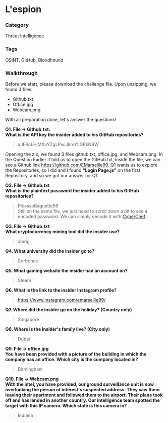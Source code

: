 # L'espion

### Category
Threat Intelligence

### Tags
OSINT, GitHub, Bloodhound

### Walkthrough

Before we start, please download the challenge file. Upon unzipping, we found 3 files:
- Github.txt
- Office.jpg
- Webcam.png

With all preparation done, let's answer the questions!  

**Q1. File -> Github.txt:**   
**What is the API key the insider added to his GitHub repositories?**  

> aJFRaLHjMXvYZgLPwiJkroYLGRkNBW

Opening the zip, we found 3 files github.txt, office.jpg, and Webcam.png. In the Question Earlier it told us to open the GitHub.txt, inside the file, we can see a Github link https://github.com/EMarseille99. Q1 wants us to explore the Repositories, so I did and I found **"Login Page.js"** on the first Repository, and so we got our answer for Q1.


**Q2. File -> Github.txt**<br />
**What is the plaintext password the insider added to his GitHub repositories?**<br />
> PicassoBaguette99  
Still on the same file, we just need to scroll down a bit to see a encoded password. We can simply decode it with [CyberChef](https://gchq.github.io/CyberChef/).


**Q3. File -> Github.txt**  
**What cryptocurrency mining tool did the insider use?**  
> xmrig  

**Q4. What university did the insider go to?**  
> Sorbonee  

**Q5. What gaming website the insider had an account on?**
> Steam  

**Q6. What is the link to the insider Instagram profile?**  
> https://www.instagram.com/emarseille99/  

**Q7. Where did the insider go on the holiday? (Country only)**  
> Singapore  

**Q8. Where is the insider's family live? (City only)**  
> Dubai  

**Q9. File -> office.jpg**  
**You have been provided with a picture of the building in which the company has an office. Which city is the company located in?**  
> Birmingham  

**Q10. File -> Webcam.png**  
**With the intel, you have provided, our ground surveillance unit is now overlooking the person of interest's suspected address. They saw them leaving their apartment and followed them to the airport. Their plane took off and has landed in another country. Our intelligence team spotted the target with this IP camera. Which state is this camera in?**  
> Indiana  